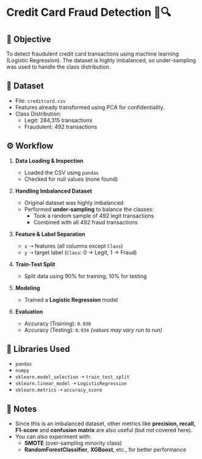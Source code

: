 # Credit Card Fraud Detection 🏦🔍

## 📌 Objective
To detect fraudulent credit card transactions using machine learning (Logistic Regression). The dataset is highly imbalanced, so under-sampling was used to handle the class distribution.

## 📁 Dataset
- File: `creditcard.csv`
- Features already transformed using PCA for confidentiality.
- Class Distribution:
  - Legit: 284,315 transactions
  - Fraudulent: 492 transactions

## ⚙️ Workflow

1. **Data Loading & Inspection**
   - Loaded the CSV using `pandas`
   - Checked for null values (none found)

2. **Handling Imbalanced Dataset**
   - Original dataset was highly imbalanced
   - Performed **under-sampling** to balance the classes:
     - Took a random sample of 492 legit transactions
     - Combined with all 492 fraud transactions

3. **Feature & Label Separation**
   - `x` ➝ features (all columns except `Class`)
   - `y` ➝ target label (`Class`: 0 → Legit, 1 → Fraud)

4. **Train-Test Split**
   - Split data using 90% for training, 10% for testing

5. **Modeling**
   - Trained a **Logistic Regression** model

6. **Evaluation**
   - Accuracy (Training): `0.938`
   - Accuracy (Testing): `0.934` *(values may vary run to run)*

## 🧠 Libraries Used
- `pandas`
- `numpy`
- `sklearn.model_selection` ➝ `train_test_split`
- `sklearn.linear_model` ➝ `LogisticRegression`
- `sklearn.metrics` ➝ `accuracy_score`

## 📝 Notes
- Since this is an imbalanced dataset, other metrics like **precision, recall, F1-score** and **confusion matrix** are also useful (but not covered here).
- You can also experiment with:
  - **SMOTE** (over-sampling minority class)
  - **RandomForestClassifier**, **XGBoost**, etc., for better performance

